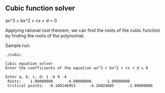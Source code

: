 ## Cubic function solver

ax^3 + bx^2 + cx + d = 0

Applying rational root theorem, we can find the roots of the cubic function by finding the roots of the polynomial.

Sample run:
```
./cubic
 
Cubic equation solver
Enter the coefficients of the equation ax^3 + bx^2 + cx + d = 0

Enter a, b, c, d: 1 -6 9 -4
 Roots:    1.00000000       4.00000000       1.00000000    
 Critical points:   0.160246953      -4.16024685      -2.00000000
```